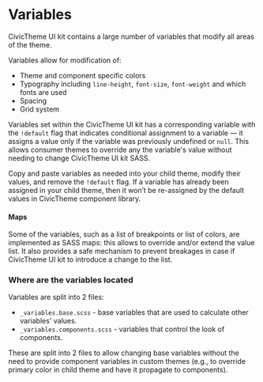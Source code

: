 # Variables

CivicTheme UI kit contains a large number of variables that modify all areas of the theme.

Variables allow for modification of:

* Theme and component specific colors
* Typography including `line-height`, `font-size`, `font-weight` and which fonts are used
* Spacing
* Grid system

Variables set within the CivicTheme UI kit has a corresponding variable with the `!default` flag that indicates conditional assignment to a variable — it assigns a value only if the variable was previously undefined or `null`. This allows consumer themes to override any the variable's value without needing to change CivicTheme UI kit SASS.

Copy and paste variables as needed into your child theme, modify their values, and remove the `!default` flag. If a variable has already been assigned in your child theme, then it won’t be re-assigned by the default values in CivicTheme component library.

#### Maps

Some of the variables, such as a list of breakpoints or list of colors, are implemented as SASS maps: this allows to override and/or extend the value list. It also provides a safe mechanism to prevent breakages in case if CivicTheme UI kit to introduce a change to the list.

### Where are the variables located

Variables are split into 2 files:

* `_variables.base.scss` - base variables that are used to calculate other variables' values.
* `_variables.components.scss` - variables that control the look of components.

These are split into 2 files to allow changing base variables without the need to provide component variables in custom themes (e.g., to override primary color in child theme and have it propagate to components).
